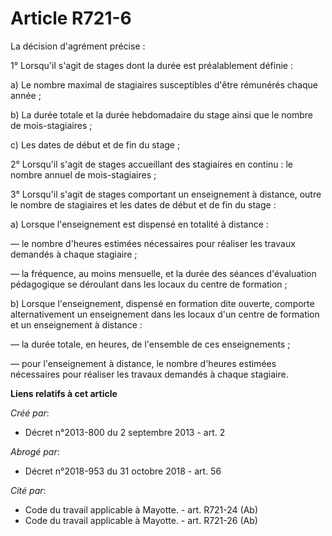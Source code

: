# Article R721-6

La décision d'agrément précise :

1° Lorsqu'il s'agit de stages dont la durée est préalablement définie :

a) Le nombre maximal de stagiaires susceptibles d'être rémunérés chaque année ;

b) La durée totale et la durée hebdomadaire du stage ainsi que le nombre de mois-stagiaires ;

c) Les dates de début et de fin du stage ;

2° Lorsqu'il s'agit de stages accueillant des stagiaires en continu : le nombre annuel de mois-stagiaires ;

3° Lorsqu'il s'agit de stages comportant un enseignement à distance, outre le nombre de stagiaires et les dates de début et
de fin du stage :

a) Lorsque l'enseignement est dispensé en totalité à distance :

― le nombre d'heures estimées nécessaires pour réaliser les travaux demandés à chaque stagiaire ;

― la fréquence, au moins mensuelle, et la durée des séances d'évaluation pédagogique se déroulant dans les locaux du centre
de formation ;

b) Lorsque l'enseignement, dispensé en formation dite ouverte, comporte alternativement un enseignement dans les locaux d'un
centre de formation et un enseignement à distance :

― la durée totale, en heures, de l'ensemble de ces enseignements ;

― pour l'enseignement à distance, le nombre d'heures estimées nécessaires pour réaliser les travaux demandés à chaque
stagiaire.

**Liens relatifs à cet article**

_Créé par_:

  - Décret n°2013-800 du 2 septembre 2013 - art. 2

_Abrogé par_:

  - Décret n°2018-953 du 31 octobre 2018 - art. 56

_Cité par_:

  - Code du travail applicable à Mayotte. - art. R721-24 (Ab)
  - Code du travail applicable à Mayotte. - art. R721-26 (Ab)
